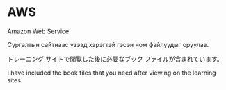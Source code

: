 # AWS
Amazon Web Service

Сургалтын сайтнаас үзээд хэрэгтэй гэсэн ном файлуудыг оруулав.

トレーニング サイトで閲覧した後に必要なブック ファイルが含まれています。

I have included the book files that you need after viewing on the learning sites.

